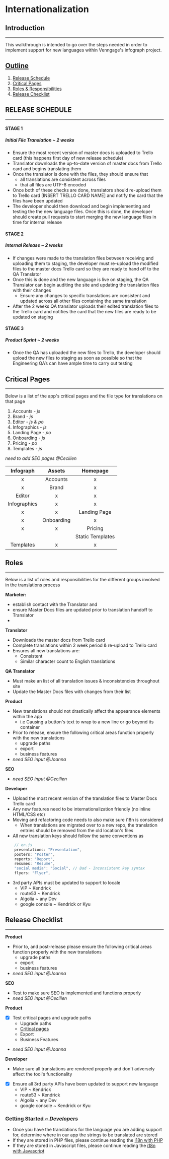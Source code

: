 # Internationalization

## Introduction

---

This walkthrough is intended to go over the steps needed in order to implement support for new languages within Venngage's infograph project.

## [Outline](#outline)
1. [Release Schedule](#release-schedule)
1. [Critical Pages](#critical-pages)
1. [Roles & Responsibilities](#roles)
1. [Release Checklist](#release-checklist)


## RELEASE SCHEDULE
------
#### STAGE 1
##### Initial File Translation ~ 2 weeks
- Ensure the most recent version of master docs is uploaded to Trello card (this happens first day of new release schedule)
- Translator downloads the up-to-date version of master docs from Trello card and begins translating them
- Once the translator is done with the files, they should ensure that 
	- all translations are consistent across files 
	- that all files are UTF-8 encoded 
- Once both of these checks are done, translators should re-upload them to  Trello card [INSERT TRELLO CARD NAME] and notify the card that the files have been updated
- The developer should then download and begin implementing and testing the the new language files. Once this is done, the developer should create pull requests to start merging the new language files in time for internal release


#### STAGE 2
##### Internal Release ~ 2 weeks
- If changes were made to the translation files between receiving and uploading them to staging, the developer must re-upload the modified files to the master docs Trello card so they are ready to hand off to the QA Translator
- Once this is done and the new language is live on staging,  the QA Translator can begin auditing the site and updating the translation files with their changes
	- Ensure any changes to specific translations are consistent and updated across all other files containing the same translation 
- After the 2 weeks QA translator uploads their edited translation files to the Trello card and notifies the card that the new files are ready to be updated on staging

#### STAGE 3
##### Product Sprint ~ 2 weeks
- Once the QA has uploaded the new files to Trello, the developer should upload the new files to staging as soon as possible so that the Engineering QA’s can have ample time to carry out testing


## Critical Pages
------
Below is a list of the app's critical pages and the file type for translations on that page
1. Accounts - *js*
1. Brand - *js*
1. Editor - *js & po*
1. Infographics - *js*
1. Landing Page - *po*
1. Onboarding - *js*
1. Pricing - *po*
1. Templates - *js*

*need to add SEO pages @Cecilien*


|   Infograph  |   Assets   |     Homepage     |
|:------------:|:----------:|:----------------:|
|       x      |  Accounts  |         x        |
|       x      |    Brand   |         x        |
|    Editor    |      x     |         x        |
| Infographics |      x     |         x        |
|       x      |      x     |   Landing Page   |
|       x      | Onboarding |         x        |
|       x      |      x     |      Pricing     |
|              |            | Static Templates |
|   Templates  |      x     |         x        |


## Roles
------
Below is a list of roles and responsibilities for the different groups involved in the translations process

**Marketer:** 
- establish contact with the Translator and 
- ensure Master Docs files are updated prior to translation handoff to Translator
- 

**Translator**
- Downloads the master docs from Trello card
- Complete translations within 2 week period & re-upload to Trello card
- Ensures all new translations are:
	- Consistent
	- Similar character count to English translations

**QA Translator**
- Must make an list of all translation issues & inconsistencies throughout site
- Update the Master Docs files with changes from their list

**Product**
- New translations should not drastically affect the appearance elements within the app
    - i.e Causing a button's text to wrap to a new line or go beyond its container
- Prior to release, ensure the following critical areas function properly with the new translations
    - upgrade paths
    - export
    - business features
- *need SEO input @Joanna*

**SEO**
- *need SEO input @Cecilien*

**Developer**
- Upload the most recent version of the translation files to Master Docs Trello card
- Any new features need to be internationalization friendly (no inline HTML/CSS etc) 
- Moving and refactoring code needs to also make sure i18n is considered
    - When translations are migrated over to a new repo, the translation entries should be removed from the old location's files
- All new translation keys should follow the same conventions as 
```js
    // en.js
    presentations: "Presentation",
    posters: "Poster",
    reports: "Report",
    resumes: "Resume",
    "social media": "Social", // Bad - Inconsistent key syntax
    flyers: "Flyer",
```
- 3rd party APIs must be updated to support to locale
	- VIP ~ Kendrick
    - route53 ~ Kendrick
	- Algolia ~ any Dev
	- google console ~ Kendrick or Kyu

## Release Checklist
------
**Product**
- Prior to, and post-release please ensure the following critical areas function properly with the new translations
    - upgrade paths
    - export
    - business features
- *need SEO input @Joanna*

**SEO**
- Test to make sure SEO is implemented and functions properly
- *need SEO input @Cecilien*

**Product**
- [x] Test critical pages and upgrade paths
    - Upgrade paths
    - [Critical pages](#critical-pages)
    - Export
    - Business Features
- *need SEO input @Joanna*

**Developer**
- Make sure all translations are rendered properly and don't adversely affect the tool's functionality
- [x] Ensure all 3rd party APIs have been updated to support new language
    - VIP ~ Kendrick
    - route53 ~ Kendrick
	- Algolia ~ any Dev
	- google console ~ Kendrick or Kyu



### [Getting Started ~ *Developers*](#getting-started)

- Once you have the translations for the language you are adding support for, determine where in our app the strings to be translated are stored
- If they are stored in PHP files, please continue reading the [i18n with PHP](../i18n/php)
- If they are stored in Javascript files, please continue reading the [i18n with Javascript](../i18n/javascript)